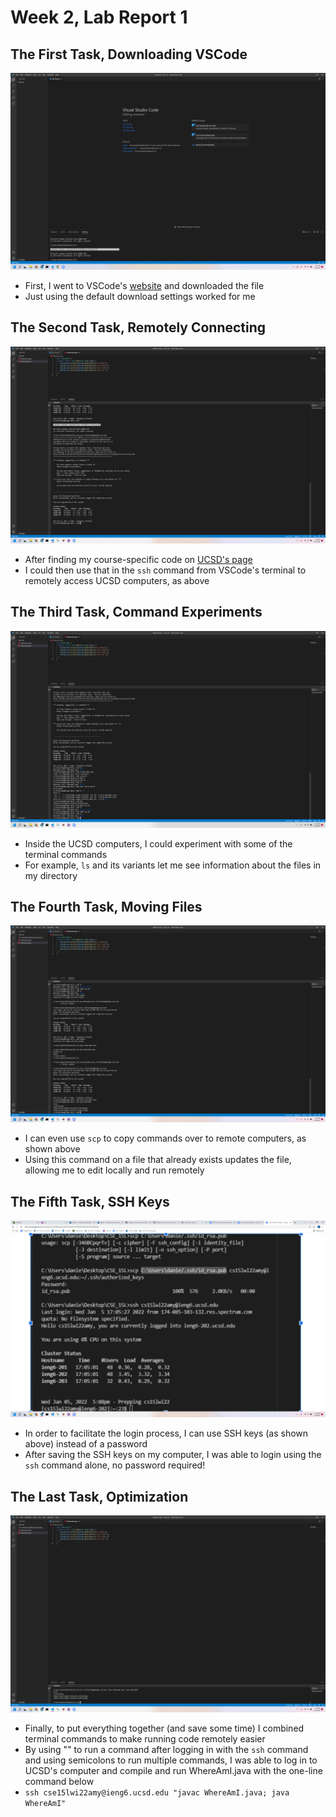 # Week 2, Lab Report 1

## The First Task, Downloading VSCode
![VSCode Screenshot](VSCode_Screenshot.png)
* First, I went to VSCode's [website](https://code.visualstudio.com/download) and downloaded the file
* Just using the default download settings worked for me

## The Second Task, Remotely Connecting
![Remote Connection Screenshot](Remote_Connection_Screenshot.png)
* After finding my course-specific code on [UCSD's page](https://sdacs.ucsd.edu/~icc/index.php)
* I could then use that in the ```ssh``` command from VSCode's terminal to remotely access UCSD computers, as above

## The Third Task, Command Experiments
![Commands Screenshot](Commands_Screenshot.png)
* Inside the UCSD computers, I could experiment with some of the terminal commands
* For example, ```ls``` and its variants let me see information about the files in my directory


## The Fourth Task, Moving Files
![SCP Screenshot](SCP_Moving_Files_Screenshot.png)
* I can even use ```scp``` to copy commands over to remote computers, as shown above
* Using this command on a file that already exists updates the file, allowing me to edit locally and run remotely

## The Fifth Task, SSH Keys
![SSH Key Screenshot](SSH_Keys_Screenshot.png)
* In order to facilitate the login process, I can use SSH keys (as shown above) instead of a password
* After saving the SSH keys on my computer, I was able to login using the ```ssh``` command alone, no password required!

## The Last Task, Optimization
![Optimization Screenshots](Making_Running_Easier_Screenshot.png)
* Finally, to put everything together (and save some time) I combined terminal commands to make running code remotely easier
* By using "" to run a command after logging in with the ```ssh``` command and using semicolons to run multiple commands, I was able to log in to UCSD's computer and compile and run WhereAmI.java with the one-line command below
* ```ssh cse15lwi22amy@ieng6.ucsd.edu "javac WhereAmI.java; java WhereAmI"```